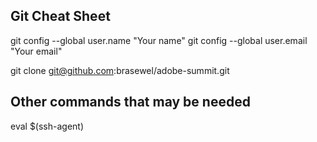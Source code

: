 ## Git Cheat Sheet

git config --global user.name "Your name"
git config --global user.email "Your email"

git clone git@github.com:brasewel/adobe-summit.git

## Other commands that may be needed

eval $(ssh-agent)
